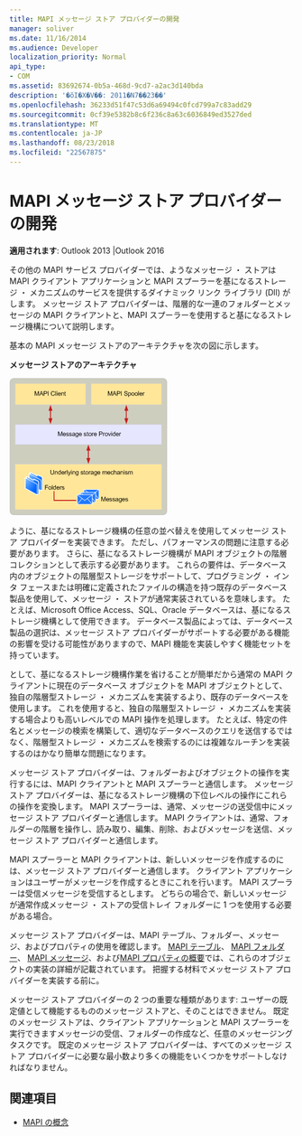 ```yaml
---
title: MAPI メッセージ ストア プロバイダーの開発
manager: soliver
ms.date: 11/16/2014
ms.audience: Developer
localization_priority: Normal
api_type:
- COM
ms.assetid: 83692674-0b5a-468d-9cd7-a2ac3d140bda
description: '�ŏI�X�V��: 2011�N7��23��'
ms.openlocfilehash: 36233d51f47c53d6a69494c0fcd799a7c83add29
ms.sourcegitcommit: 0cf39e5382b8c6f236c8a63c6036849ed3527ded
ms.translationtype: MT
ms.contentlocale: ja-JP
ms.lasthandoff: 08/23/2018
ms.locfileid: "22567875"
---
```

# <a name="developing-a-mapi-message-store-provider"></a>MAPI メッセージ ストア プロバイダーの開発
  
**適用されます**: Outlook 2013 |Outlook 2016 
  
その他の MAPI サービス プロバイダーでは、ようなメッセージ ・ ストアは MAPI クライアント アプリケーションと MAPI スプーラーを基になるストレージ ・ メカニズムのサービスを提供するダイナミック リンク ライブラリ (Dll) がします。 メッセージ ストア プロバイダーは、階層的な一連のフォルダーとメッセージの MAPI クライアントと、MAPI スプーラーを使用すると基になるストレージ機構について説明します。
  
基本の MAPI メッセージ ストアのアーキテクチャを次の図に示します。
  
**メッセージ ストアのアーキテクチャ**
  
![メッセージ ストアのアーキテクチャ](media/storearc.gif "メッセージ ストアのアーキテクチャ")
  
ように、基になるストレージ機構の任意の並べ替えを使用してメッセージ ストア プロバイダーを実装できます。 ただし、パフォーマンスの問題に注意する必要があります。 さらに、基になるストレージ機構が MAPI オブジェクトの階層コレクションとして表示する必要があります。 これらの要件は、データベース内のオブジェクトの階層型ストレージをサポートして、プログラミング ・ インタ フェースまたは明確に定義されたファイルの構造を持つ既存のデータベース製品を使用して、メッセージ ・ ストアが通常実装されているを意味します。 たとえば、Microsoft Office Access、SQL、Oracle データベースは、基になるストレージ機構として使用できます。 データベース製品によっては、データベース製品の選択は、メッセージ ストア プロバイダーがサポートする必要がある機能の影響を受ける可能性がありますので、MAPI 機能を実装しやすく機能セットを持っています。
  
として、基になるストレージ機構作業を省けることが簡単だから通常の MAPI クライアントに現在のデータベース オブジェクトを MAPI オブジェクトとして、独自の階層型ストレージ ・ メカニズムを実装するより、既存のデータベースを使用します。 これを使用すると、独自の階層型ストレージ ・ メカニズムを実装する場合よりも高いレベルでの MAPI 操作を処理します。 たとえば、特定の件名とメッセージの検索を構築して、適切なデータベースのクエリを送信するではなく、階層型ストレージ ・ メカニズムを検索するのには複雑なルーチンを実装するのはかなり簡単な問題になります。
  
メッセージ ストア プロバイダーは、フォルダーおよびオブジェクトの操作を実行するには、MAPI クライアントと MAPI スプーラーと通信します。 メッセージ ストア プロバイダーは、基になるストレージ機構の下位レベルの操作にこれらの操作を変換します。 MAPI スプーラーは、通常、メッセージの送受信中にメッセージ ストア プロバイダーと通信します。 MAPI クライアントは、通常、フォルダーの階層を操作し、読み取り、編集、削除、およびメッセージを送信、メッセージ ストア プロバイダーと通信します。
  
MAPI スプーラーと MAPI クライアントは、新しいメッセージを作成するのには、メッセージ ストア プロバイダーと通信します。 クライアント アプリケーションはユーザーがメッセージを作成するときにこれを行います。 MAPI スプーラーは受信メッセージを受信するとします。 どちらの場合で、新しいメッセージが通常作成メッセージ ・ ストアの受信トレイ フォルダーに 1 つを使用する必要がある場合。
  
メッセージ ストア プロバイダーは、MAPI テーブル、フォルダー、メッセージ、およびプロパティの使用を確認します。 [MAPI テーブル](mapi-tables.md)、 [MAPI フォルダー](mapi-folders.md)、 [MAPI メッセージ](mapi-messages.md)、および[MAPI プロパティの概要](mapi-property-overview.md)では、これらのオブジェクトの実装の詳細が記載されています。 把握する材料でメッセージ ストア プロバイダーを実装する前に。
  
メッセージ ストア プロバイダーの 2 つの重要な種類があります: ユーザーの既定値として機能するもののメッセージ ストアと、そのことはできません。 既定のメッセージ ストアは、クライアント アプリケーションと MAPI スプーラーを実行できますメッセージの受信、フォルダーの作成など、任意のメッセージング タスクです。 既定のメッセージ ストア プロバイダーは、すべてのメッセージ ストア プロバイダーに必要な最小数より多くの機能をいくつかをサポートしなければなりません。
  
## <a name="see-also"></a>関連項目

- [MAPI の概念](mapi-concepts.md)

